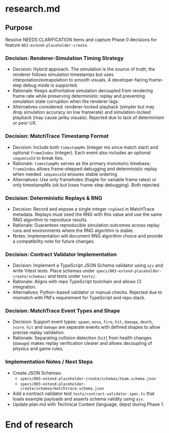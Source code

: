 # research.md

## Purpose
Resolve NEEDS CLARIFICATION items and capture Phase 0 decisions for feature `003-extend-placeholder-create`.

### Decision: Renderer-Simulation Timing Strategy
- Decision: Hybrid approach. The simulation is the source of truth; the renderer follows simulation timestamps but uses interpolation/extrapolation to smooth visuals. A developer-facing frame-step debug mode is supported.
- Rationale: Keeps authoritative simulation decoupled from rendering frame rate while preserving deterministic replay and preventing simulation state corruption when the renderer lags.
- Alternatives considered: renderer-locked playback (simpler but may drop simulation accuracy on low framerate) and simulation-locked playback (may cause janky visuals). Rejected due to lack of determinism or poor UX.

### Decision: MatchTrace Timestamp Format
- Decision: Include both `timestampMs` (integer ms since match start) and optional `frameIndex` (integer). Each event also includes an optional `sequenceId` to break ties.
- Rationale: `timestampMs` serves as the primary monotonic timebase; `frameIndex` allows frame-stepped debugging and deterministic replay when needed. `sequenceId` ensures stable ordering.
- Alternatives: Use only frameIndex (fragile for variable frame rates) or only timestampMs (ok but loses frame-step debugging). Both rejected.

### Decision: Deterministic Replays & RNG
- Decision: Record and expose a single integer `rngSeed` in MatchTrace metadata. Replays must seed the RNG with this value and use the same RNG algorithm to reproduce results.
- Rationale: Guarantees reproducible simulation outcomes across replay runs and environments where the RNG algorithm is stable.
- Notes: Implementation will document RNG algorithm choice and provide a compatibility note for future changes.

### Decision: Contract Validator Implementation
- Decision: Implement a TypeScript JSON Schema validator using `ajv` and write Vitest tests. Place schemas under `specs/003-extend-placeholder-create/schemas/` and tests under `tests/`.
- Rationale: Aligns with repo TypeScript toolchain and allows CI integration.
- Alternatives: Python-based validator or manual checks. Rejected due to mismatch with PM's requirement for TypeScript and repo stack.

### Decision: MatchTrace Event Types and Shape
- Decision: Support event types: `spawn`, `move`, `fire`, `hit`, `damage`, `death`, `score`. `hit` and `damage` are separate events with defined shapes to allow precise replay validation.
- Rationale: Separating collision detection (`hit`) from health changes (`damage`) makes replay verification clearer and allows decoupling of physics and game rules.

### Implementation Notes / Next Steps
- Create JSON Schemas:
  - `specs/003-extend-placeholder-create/schemas/team.schema.json`
  - `specs/003-extend-placeholder-create/schemas/matchtrace.schema.json`
- Add a contract validator test `tests/contract-validator.spec.ts` that loads example payloads and asserts schema validity using `ajv`.
- Update plan.md with Technical Context (language, deps) during Phase 1.

# End of research
